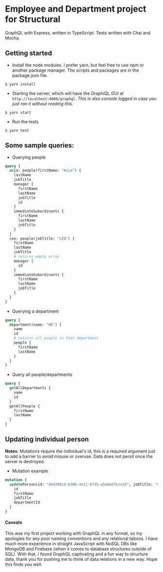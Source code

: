 # Employee and Department project for Structural

GraphQL with Express, written in TypeScript. Tests written with Chai and Mocha.

## Getting started

- Install the node modules. I prefer yarn, but feel free to use npm or another package manager. The scripts and packages are in the package.json file.

```
$ yarn install
```

- Starting the server, which will have the GraphiQL GUI at `http://localhost:4000/graphql`. _This is also console logged in case you just ran it without reading this._

```
$ yarn start
```

- Run the tests

```
$ yarn test
```

## Some sample queries:

- Querying people

```graphql
query {
  asia: people(firstName: "Asia") {
    lastName
    jobTitle
    manager {
      firstName
      lastName
      jobTitle
      id
    }
    immediateSubordinants {
      firstName
      lastName
      jobTitle
    }
  }
  ceo: people(jobTitle: "CEO") {
    firstName
    lastName
    jobTitle
    # returns empty array
    manager {
      id
    }
    immediateSubordinants {
      firstName
      lastName
      jobTitle
    }
  }
}
```

- Querying a department

```graphql
query {
  department(name: "HR") {
    name
    id
    # returns all people in that department
    people {
      firstName
      lastName
    }
  }
}
```

- Query all people/departments

```graphql
query {
  getAllDepartments {
    name
    id
  }
  getAllPeople {
    firstName
    lastName
  }
}
```

## Updating individual person

**Notes**: Mutations require the individual's id, this is a required argument just to add a barrier to avoid misuse or overuse. Data does not persit once the server is destroyed.

- Mutation example

```graphql
mutation {
  updatePerson(id: "d44390cd-b306-4e11-b7d5-a5e0e6fe1e3d", jobTitle: "COO") {
    id
    firstName
    jobTitle
    departmentId
  }
}
```

#### Caveats

This was my first project working with GraphQL in any format, so my apologies for any poor naming conventions and any relational taboos. I have much more experience in straight JavaScript with NoSQL DBs like MongoDB and Firebase (when it comes to database structures outside of SQL). With that, I found GraphQL captivating and a fun way to structure data, thank you for pushing me to think of data relations in a new way. Hope this finds you well.
